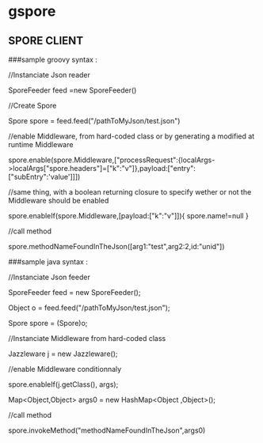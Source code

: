 gspore
======

SPORE CLIENT 
------------

###sample groovy syntax :

//Instanciate Json reader

SporeFeeder feed =new SporeFeeder()

//Create Spore

Spore spore = feed.feed("/pathToMyJson/test.json")

//enable Middleware, from hard-coded class or by generating a modified at runtime Middleware

spore.enable(spore.Middleware,["processRequest":{localArgs->localArgs["spore.headers"]=["k":"v"]},payload:["entry":["subEntry":'value']]])

//same thing, with a boolean returning closure to specify wether or not
the Middleware should be enabled 

spore.enableIf(spore.Middleware,[payload:["k":"v"]]){
			 spore.name!=null
			 }

//call method

spore.methodNameFoundInTheJson([arg1:"test",arg2:2,id:"unid"])

###sample java syntax : 

//Instanciate Json feeder

SporeFeeder feed = new SporeFeeder();
		
Object o = feed.feed("/pathToMyJson/test.json");
		
Spore spore = (Spore)o;

//Instanciate Middleware from hard-coded class

Jazzleware j = new Jazzleware();

//enable Middleware conditionnaly

spore.enableIf(j.getClass(), args);

Map<Object,Object> args0 = new HashMap<Object ,Object>();

//call method

spore.invokeMethod("methodNameFoundInTheJson",args0)
